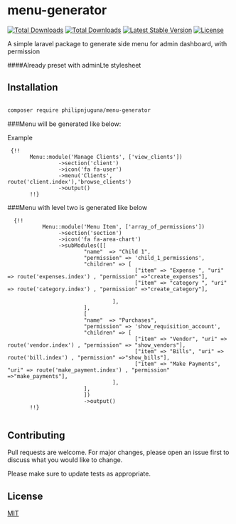 # menu-generator

<p align="center">

<a href="https://packagist.org/packages//philipnjuguna/menu-generator"><img src="https://img.shields.io/github/issues/philipnjuguna66/menu-generator" alt="Total Downloads"></a>
<a href="https://packagist.org/packages//philipnjuguna/menu-generator"><img src="https://img.shields.io/packagist/dt/philipnjuguna/menu-generator?color=green" alt="Total Downloads"></a>
<a href="https://packagist.org/packages/philipnjuguna/menu-generator"><img src="https://img.shields.io/packagist/v/philipnjuguna/menu-generator" alt="Latest Stable Version"></a>
<a href="https://packagist.org/packages//philipnjuguna/menu-generator"><img src="https://img.shields.io/packagist/l/philipnjuguna/menu-generator" alt="License"></a>
</p>

A simple laravel package to generate side menu for admin dashboard, with permission

####Already preset with adminLte  stylesheet

## Installation

```bash

composer require philipnjuguna/menu-generator
```




###Menu will be generated like below:


Example 
```
 {!!
       Menu::module('Manage Clients', ['view_clients'])
                ->section('client')
                ->icon('fa fa-user')
                ->menu('Clients', route('client.index'),'browse_clients')
                ->output()
       !!}
```


###Menu with level two is generated like below

```
  {!!
           Menu::module('Menu Item', ['array_of_permissions'])
                ->section('section')
                ->icon('fa fa-area-chart')
                ->subModules([[
                        "name"  => "Child 1",
                        "permission" => 'child_1_permissions',
                        "children" => [
                                        ["item" => "Expense ", "uri" => route('expenses.index') , "permission" =>"create_expenses"],
                                        ["item" => "category ", "uri" => route('category.index') , "permission" =>"create_category"],
                                       
                                 ],
                        ],
                        [
                        "name"  => "Purchases",
                        "permission" => 'show_requisition_account',
                        "children" => [
                                        ["item" => "Vendor", "uri" => route('vendor.index') , "permission" => "show_vendors"],
                                        ["item" => "Bills", "uri" => route('bill.index') , "permission" =>"show_bills"],
                                        ["item" => "Make Payments", "uri" => route('make_payment.index') , "permission" =>"make_payments"],
                                 ],
                        ],
                        ])
                        ->output()
       !!}


```

## Contributing
Pull requests are welcome. For major changes, please open an issue first to discuss what you would like to change.

Please make sure to update tests as appropriate.

## License
[MIT](https://choosealicense.com/licenses/mit/)
